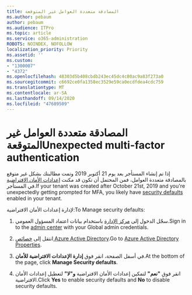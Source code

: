 ```yaml
---
title: المصادقة متعددة العوامل غير المتوقعة
ms.author: pebaum
author: pebaum
ms.audience: ITPro
ms.topic: article
ms.service: o365-administration
ROBOTS: NOINDEX, NOFOLLOW
localization_priority: Priority
ms.assetid: ''
ms.custom:
- "1300007"
- "4372"
ms.openlocfilehash: 48303d5b408cbdb243ec45dc4c80ac9a83f273a0
ms.sourcegitcommit: c6692ce0fa1358ec3529e59ca0ecdfdea4cdc759
ms.translationtype: MT
ms.contentlocale: ar-SA
ms.lasthandoff: 09/14/2020
ms.locfileid: "47689509"
---
```

# <a name="unexpected-multi-factor-authentication"></a><span data-ttu-id="85cbd-102">المصادقة متعددة العوامل غير المتوقعة</span><span class="sxs-lookup"><span data-stu-id="85cbd-102">Unexpected multi-factor authentication</span></span>

<span data-ttu-id="85cbd-103">إذا تم إنشاء المستأجر بعد يوم 21 أكتوبر 2019 وتمت مطالبتك بشكل غير متوقع بالمصادقة متعددة العوامل، فمن المحتمل أن تكون قد مكنت [إعدادات الأمان الافتراضية](https://aka.ms/securitydefaults) في المستأجر.</span><span class="sxs-lookup"><span data-stu-id="85cbd-103">If your tenant was created after October 21st, 2019 and you're unexpectedly getting prompted for MFA, you likely have [security defaults](https://aka.ms/securitydefaults) enabled in your tenant.</span></span> 

<span data-ttu-id="85cbd-104">لإدارة إعدادات الأمان الافتراضية:</span><span class="sxs-lookup"><span data-stu-id="85cbd-104">To Manage security defaults:</span></span>

1. <span data-ttu-id="85cbd-105">سجّل الدخول إلى [مركز الإدارة](https://go.microsoft.com/fwlink/p/?linkid=834822) باستخدام بيانات اعتماد المسؤول العمومي.</span><span class="sxs-lookup"><span data-stu-id="85cbd-105">Sign in to the [admin center](https://go.microsoft.com/fwlink/p/?linkid=834822) with your Global admin credentials.</span></span>

2. <span data-ttu-id="85cbd-106">انتقل إلى [خصائص Azure Active Directory](https://portal.azure.com/#blade/Microsoft_AAD_IAM/ActiveDirectoryMenuBlade/Properties).</span><span class="sxs-lookup"><span data-stu-id="85cbd-106">Go to [Azure Active Directory Properties](https://portal.azure.com/#blade/Microsoft_AAD_IAM/ActiveDirectoryMenuBlade/Properties).</span></span>

3. <span data-ttu-id="85cbd-107">في أسفل الصفحة، انقر فوق **إدارة الإعدادات الافتراضية للأمان**.</span><span class="sxs-lookup"><span data-stu-id="85cbd-107">At the bottom of the page, click **Manage Security defaults**.</span></span>

4. <span data-ttu-id="85cbd-108">انقر فوق **"نعم"** لتمكين إعدادات الأمان الافتراضية **و"لا"** لتعطيل إعدادات الأمان الافتراضية.</span><span class="sxs-lookup"><span data-stu-id="85cbd-108">Click **Yes** to enable security defaults and **No** to disable security defaults.</span></span>
